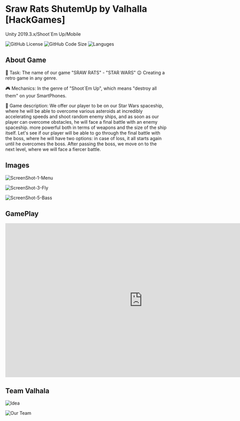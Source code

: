 # Sraw Rats ShutemUp by Valhalla [HackGames]
Unity 2019.3.x/Shoot`Em Up/Mobile

![GitHub License](https://img.shields.io/github/license/IRONKAGE/ShutemUpValhallaHackGames?style=plastic) ![GitHub Code Size](https://img.shields.io/github/languages/code-size/IRONKAGE/ShutemUpValhallaHackGames?style=plastic) ![Languges](https://img.shields.io/github/languages/count/IRONKAGE/ShutemUpValhallaHackGames?style=plastic)

## About Game

🎲 Task:
The name of our game "SRAW RATS" - "STAR WARS" 😉
Creating a retro game in any genre.

🎮 Mechanics:
In the genre of "Shoot`Em Up", which means "destroy all them" on your SmartPhones.

🍭 Game description:
We offer our player to be on our Star Wars spaceship, where he will be able to overcome various asteroids at incredibly accelerating speeds and shoot random enemy ships, and as soon as our player can overcome obstacles, he will face a final battle with an enemy spaceship. more powerful both in terms of weapons and the size of the ship itself. Let's see if our player will be able to go through the final battle with the boss, where he will have two options: in case of loss, it all starts again until he overcomes the boss.
After passing the boss, we move on to the next level, where we will face a fiercer battle.

## Images

![ScreenShot-1-Menu](https://github.com/IRONKAGE/ShutemUpValhallaHackGames/blob/master/Public/ScreenShots/1-Menu.jpg)

![ScreenShot-3-Fly](https://github.com/IRONKAGE/ShutemUpValhallaHackGames/blob/master/Public/ScreenShots/3-Fly.jpg)

![ScreenShot-5-Bass](https://github.com/IRONKAGE/ShutemUpValhallaHackGames/blob/master/Public/ScreenShots/5-Boss.jpg)

## GamePlay

<iframe width="854" height="480" src="https://www.youtube.com/embed/KSq_D1FoisU" frameborder="0" allow="accelerometer; autoplay; encrypted-media; gyroscope; picture-in-picture" allowfullscreen></iframe>

## Team Valhala

![Idea](https://github.com/IRONKAGE/ShutemUpValhallaHackGames/blob/master/Public/Team/Idea.jpg)

![Our Team](https://github.com/IRONKAGE/ShutemUpValhallaHackGames/blob/master/Public/Team/Team.jpg)
